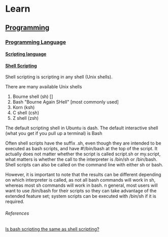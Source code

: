 # Learn

## [Programming](https://en.wikipedia.org/wiki/Computer_programming)

### [Programming Language](https://en.wikipedia.org/wiki/Programming_language)

#### [Scripting language](https://en.wikipedia.org/wiki/Scripting_language)

#### [Shell Scripting](https://en.wikipedia.org/wiki/Shell_script)

Shell scripting is scripting in any shell (Unix shells).

There are many available Unix shells 
1. Bourne shell (sh) 						[]
2. Bash "Bourne Again SHell" 		[most commonly used]
3. Korn (ksh)
4. C shell (csh)
5. Z shell (zsh)


The default scripting shell in Ubuntu is dash.
The default interactive shell (what you get if you pull up a terminal) is Bash


Often shell scripts have the suffix .sh, 
even though they are intended to be executed as bash scripts, 
and have #!/bin/bash at the top of the script.
It actually does not matter whether the script is called script.sh or my.script,
what matters is whether the call to the interpreter is /bin/sh or /bin/bash. 
Shell scripts can also be called on the command line with either sh or bash.

However, it is important to note that the results can be different depending on 
which interpreter is called, as not all bash commands will work in sh, 
whereas most sh commands will work in bash.
n general, most users will want to use /bin/bash for their scripts so they can 
take advantage of the extended feature set; system scripts can be executed 
with /bin/sh if it is required.


###### References ######
[Is bash scripting the same as shell scripting?](https://askubuntu.com/questions/172481/is-bash-scripting-the-same-as-shell-scripting)